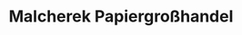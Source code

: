 ---
title: "Malcherek Papiergroßhandel"
url: /cloppenburg/malcherek-papiergrosshandel/
shop: Schreibwaren
---